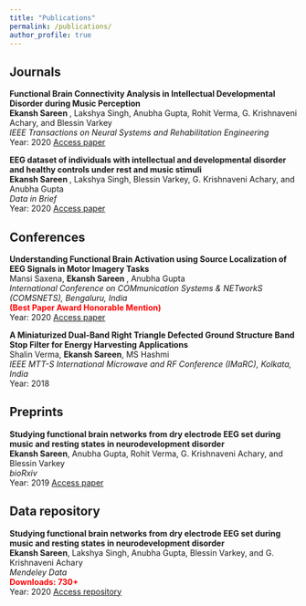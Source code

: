 ```yaml
---
title: "Publications"
permalink: /publications/
author_profile: true
---
```


Journals
---
<b>Functional Brain Connectivity Analysis in Intellectual Developmental Disorder during Music Perception</b> <br> 
<b> Ekansh Sareen </b>, Lakshya Singh, Anubha Gupta, Rohit Verma, G. Krishnaveni Achary, and Blessin Varkey <br>
<i>IEEE Transactions on Neural Systems and Rehabilitation Engineering</i> <br>
Year: 2020 [Access paper](https://doi.org/10.1109/TNSRE.2020.3024937)

<b>EEG dataset of individuals with intellectual and developmental disorder and healthy controls under rest and music stimuli</b> <br> 
<b> Ekansh Sareen </b>, Lakshya Singh, Blessin Varkey, G. Krishnaveni Achary, and Anubha Gupta <br>
<i>Data in Brief</i> <br>
Year: 2020 [Access paper](https://www.sciencedirect.com/science/article/pii/S2352340920303826)

Conferences
---
<b>Understanding Functional Brain Activation using Source Localization of EEG Signals in Motor Imagery Tasks</b> <br> 
Mansi Saxena, <b> Ekansh Sareen </b>, Anubha Gupta <br>
<i>International Conference on COMmunication Systems & NETworkS (COMSNETS), Bengaluru, India</i> <br>
<b><span style="color:red">(Best Paper Award Honorable Mention)</span></b><br>
Year: 2020 [Access paper](https://ieeexplore.ieee.org/abstract/document/9027409)

<b>A Miniaturized Dual-Band Right Triangle Defected Ground Structure Band Stop Filter for Energy Harvesting Applications</b> <br> 
Shalin Verma, <b> Ekansh Sareen</b>, MS Hashmi <br>
<i>IEEE MTT-S International Microwave and RF Conference (IMaRC), Kolkata, India</i> <br>
Year: 2018 

Preprints
---
<b>Studying functional brain networks from dry electrode EEG set during music and resting states in neurodevelopment disorder</b> <br> 
<b> Ekansh Sareen</b>, Anubha Gupta, Rohit Verma, G. Krishnaveni Achary, and Blessin Varkey <br>
<i>bioRxiv</i> <br>
Year: 2019 [Access paper](https://www.biorxiv.org/content/10.1101/759738v1.abstract)

Data repository
---
<b>Studying functional brain networks from dry electrode EEG set during music and resting states in neurodevelopment disorder</b> <br> 
<b> Ekansh Sareen</b>, Lakshya Singh, Anubha Gupta, Blessin Varkey, and G. Krishnaveni Achary<br>
<i>Mendeley Data</i> <br>
<b><span style="color:red">Downloads: 730+</span></b><br>
Year: 2020 [Access repository](https://data.mendeley.com/datasets/fshy54ypyh/2)

